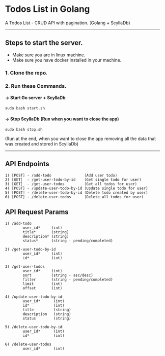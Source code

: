 # Todos List in Golang
A Todos List - CRUD API with pagination.
(Golang + ScyllaDb)

<hr>

## Steps to start the server.

- Make sure you are in linux machine.
- Make sure you have docker installed in your machine.

### 1. Clone the repo.
### 2. Run these Commands.

#### -> Start Go server + ScyllaDb
`sudo bash start.sh`

#### -> Stop ScyllaDb (Run when you want to close the app)
`sudo bash stop.sh`

(Run at the end, when you want to close the app removing all the data that was created and stored in ScyllaDb)

<hr>

## API Endpoints

```
1) [POST] - /add-todo               (Add user todo)
2) [GET]  - /get-user-todo-by-id    (Get single todo for user)
3) [GET]  - /get-user-todos         (Get all todos for user)
4) [POST] - /update-user-todo-by-id (Update single todo for user)
5) [POST] - /delete-user-todo-by-id (Delete todo created by user)
6) [POST] - /delete-user-todos      (Delete all todos for user)
```

## API Request Params

```
1) /add-todo
        user_id*     (int)
        title*       (string)
        description* (string)
        status*      (string - pending/completed)

2) /get-user-todo-by-id
        user_id*     (int)
        id*          (int)

3) /get-user-todos
        user_id*     (int)
        sort         (string - asc/desc)
        filter       (string - pending/completed)
        limit        (int)
        offset       (int)

4) /update-user-todo-by-id
        user_id*      (int)
        id*           (int)
        title         (string)
        description   (string)
        status        (string)

5) /delete-user-todo-by-id
        user_id*      (int)
        id*           (int)

6) /delete-user-todos
        user_id*      (int)
```